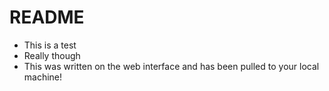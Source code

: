 # README #
* This is a test
* Really though
* This was written on the web interface and has been pulled to your local machine!
